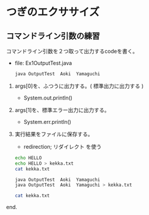 # つぎのエクササイズ



## コマンドライン引数の練習

コマンドライン引数を２つ取って出力するcodeを書く。

- file: Ex1OutputTest.java

	```bash
	java OutputTest  Aoki  Yamaguchi
	```

1. args[0]を、ふつうに出力する。( 標準出力に出力する )
	- System.out.println()

2. args[1]を、標準エラー出力に出力する。
	- System.err.println()
 
3. 実行結果をファイルに保存する。
	- redirection; リダイレクト を使う

	```bash
	echo HELLO
	echo HELLO > kekka.txt
	cat kekka.txt

	java OutputTest  Aoki  Yamaguchi 
	java OutputTest  Aoki  Yamaguchi > kekka.txt

	cat kekka.txt
	```

end.